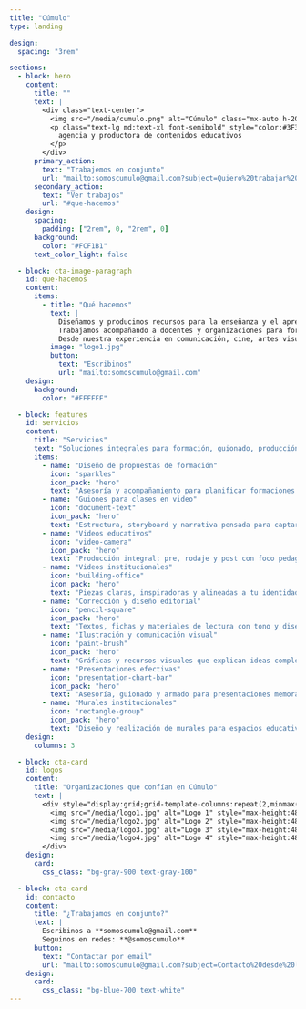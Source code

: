 ```yaml
---
title: "Cúmulo"
type: landing

design:
  spacing: "3rem"

sections:
  - block: hero
    content:
      title: ""
      text: |
        <div class="text-center">
          <img src="/media/cumulo.png" alt="Cúmulo" class="mx-auto h-20 md:h-24 mb-3" loading="eager">
          <p class="text-lg md:text-xl font-semibold" style="color:#3F393B;">
            agencia y productora de contenidos educativos
          </p>
        </div>
      primary_action:
        text: "Trabajemos en conjunto"
        url: "mailto:somoscumulo@gmail.com?subject=Quiero%20trabajar%20con%20C%C3%BAmulo"
      secondary_action:
        text: "Ver trabajos"
        url: "#que-hacemos"
    design:
      spacing:
        padding: ["2rem", 0, "2rem", 0]
      background:
        color: "#FCF1B1"
      text_color_light: false

  - block: cta-image-paragraph
    id: que-hacemos
    content:
      items:
        - title: "Qué hacemos"
          text: |
            Diseñamos y producimos recursos para la enseñanza y el aprendizaje en diversos formatos y plataformas.
            Trabajamos acompañando a docentes y organizaciones para fortalecer sus propuestas de formación, seleccionar los formatos más adecuados para cada contenido, estructurar guiones para clases y crear materiales visuales, audiovisuales y escritos que enriquezcan sus iniciativas y las acerquen a sus estudiantes.
            Desde nuestra experiencia en comunicación, cine, artes visuales y diseño gráfico, ofrecemos un enfoque que integra diversas disciplinas para dar vida a proyectos educativos innovadores, creativos y accesibles.
          image: "logo1.jpg"
          button:
            text: "Escribinos"
            url: "mailto:somoscumulo@gmail.com"
    design:
      background:
        color: "#FFFFFF"

  - block: features
    id: servicios
    content:
      title: "Servicios"
      text: "Soluciones integrales para formación, guionado, producción audiovisual y diseño."
      items:
        - name: "Diseño de propuestas de formación"
          icon: "sparkles"
          icon_pack: "hero"
          text: "Asesoría y acompañamiento para planificar formaciones efectivas y medibles."
        - name: "Guiones para clases en video"
          icon: "document-text"
          icon_pack: "hero"
          text: "Estructura, storyboard y narrativa pensada para captar y mantener la atención."
        - name: "Videos educativos"
          icon: "video-camera"
          icon_pack: "hero"
          text: "Producción integral: pre, rodaje y post con foco pedagógico."
        - name: "Videos institucionales"
          icon: "building-office"
          icon_pack: "hero"
          text: "Piezas claras, inspiradoras y alineadas a tu identidad."
        - name: "Corrección y diseño editorial"
          icon: "pencil-square"
          icon_pack: "hero"
          text: "Textos, fichas y materiales de lectura con tono y diseño consistentes."
        - name: "Ilustración y comunicación visual"
          icon: "paint-brush"
          icon_pack: "hero"
          text: "Gráficas y recursos visuales que explican ideas complejas."
        - name: "Presentaciones efectivas"
          icon: "presentation-chart-bar"
          icon_pack: "hero"
          text: "Asesoría, guionado y armado para presentaciones memorables."
        - name: "Murales institucionales"
          icon: "rectangle-group"
          icon_pack: "hero"
          text: "Diseño y realización de murales para espacios educativos y culturales."
    design:
      columns: 3

  - block: cta-card
    id: logos
    content:
      title: "Organizaciones que confían en Cúmulo"
      text: |
        <div style="display:grid;grid-template-columns:repeat(2,minmax(0,1fr));gap:1.5rem;justify-items:center;align-items:center;">
          <img src="/media/logo1.jpg" alt="Logo 1" style="max-height:48px;opacity:0.9;" loading="lazy">
          <img src="/media/logo2.jpg" alt="Logo 2" style="max-height:48px;opacity:0.9;" loading="lazy">
          <img src="/media/logo3.jpg" alt="Logo 3" style="max-height:48px;opacity:0.9;" loading="lazy">
          <img src="/media/logo4.jpg" alt="Logo 4" style="max-height:48px;opacity:0.9;" loading="lazy">
        </div>
    design:
      card:
        css_class: "bg-gray-900 text-gray-100"

  - block: cta-card
    id: contacto
    content:
      title: "¿Trabajamos en conjunto?"
      text: |
        Escribinos a **somoscumulo@gmail.com**  
        Seguinos en redes: **@somoscumulo**
      button:
        text: "Contactar por email"
        url: "mailto:somoscumulo@gmail.com?subject=Contacto%20desde%20la%20web"
    design:
      card:
        css_class: "bg-blue-700 text-white"
---
```

